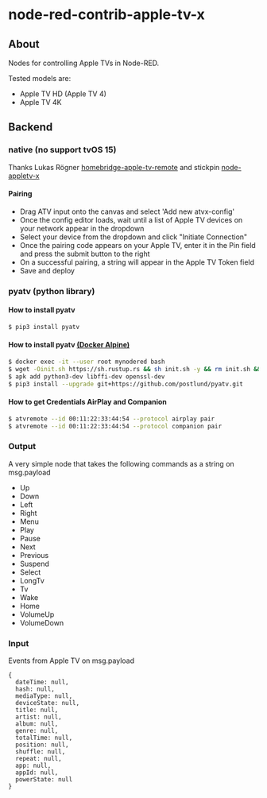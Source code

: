 
# node-red-contrib-apple-tv-x

## About

Nodes for controlling Apple TVs in Node-RED.

Tested models are:
* Apple TV HD (Apple TV 4)
* Apple TV 4K

## Backend

### native (no support tvOS 15)
Thanks Lukas Rögner [homebridge-apple-tv-remote](https://github.com/lukasroegner/homebridge-apple-tv-remote) and stickpin [node-appletv-x](https://github.com/stickpin/node-appletv-x)

#### Pairing
-   Drag ATV input onto the canvas and select 'Add new atvx-config'
-   Once the config editor loads, wait until a list of Apple TV devices on your network appear in the dropdown
-   Select your device from the dropdown and click "Initiate Connection"
-   Once the pairing code appears on your Apple TV, enter it in the Pin field and press the submit button to the right
-   On a successful pairing, a string will appear in the Apple TV Token field
-   Save and deploy

### pyatv (python library)
#### How to install pyatv

```bash
$ pip3 install pyatv
```
#### How to install pyatv [(Docker Alpine)](https://hub.docker.com/r/nodered/node-red)

```bash
$ docker exec -it --user root mynodered bash
$ wget -Oinit.sh https://sh.rustup.rs && sh init.sh -y && rm init.sh && source $HOME/.cargo/env
$ apk add python3-dev libffi-dev openssl-dev
$ pip3 install --upgrade git+https://github.com/postlund/pyatv.git
```

#### How to get Credentials AirPlay and Companion

```bash
$ atvremote --id 00:11:22:33:44:54 --protocol airplay pair
$ atvremote --id 00:11:22:33:44:54 --protocol companion pair
```

### Output
A very simple node that takes the following commands as a string on msg.payload
-   Up
-   Down
-   Left
-   Right
-   Menu
-   Play
-   Pause
-   Next
-   Previous
-   Suspend
-   Select
-   LongTv
-   Tv
-   Wake
-   Home
-   VolumeUp
-   VolumeDown

### Input
Events from Apple TV on msg.payload
```
{
  dateTime: null,
  hash: null,
  mediaType: null,
  deviceState: null,
  title: null,
  artist: null,
  album: null,
  genre: null,
  totalTime: null,
  position: null,
  shuffle: null,
  repeat: null,
  app: null,
  appId: null,
  powerState: null
}
```